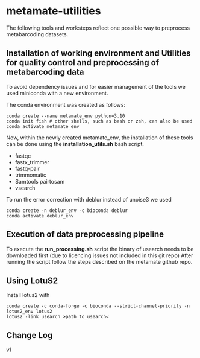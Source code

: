 # metamate-utilities

The following tools and worksteps reflect one possible way to preprocess metabarcoding datasets.

## Installation of working environment and Utilities for quality control and preprocessing of metabarcoding data
To avoid dependency issues and for easier management of the tools we used miniconda with a new environment.

The conda environment was created as follows:

```
conda create --name metamate_env python=3.10
conda init fish # other shells, such as bash or zsh, can also be used
conda activate metamate_env
```

Now, within the newly created metamate_env, the installation of these tools can be done using the **installation_utils.sh** bash script. 
- fastqc 
- fastx_trimmer
- fastq-pair
- trimmomatic
- Samtools pairtosam 
- vsearch


To run the error correction with deblur instead of unoise3 we used
```
conda create -n deblur_env -c bioconda deblur
conda activate deblur_env
```


## Execution of data preprocessing pipeline
To execute the **run_processing.sh** script the binary of usearch needs to be downloaded first (due to licencing issues not included in this git repo)
After running the script follow the steps described on the metamate github repo.


## Using LotuS2
Install lotus2 with
```
conda create -c conda-forge -c bioconda --strict-channel-priority -n lotus2_env lotus2
lotus2 -link_usearch >path_to_usearch<
```



## Change Log
v1 

